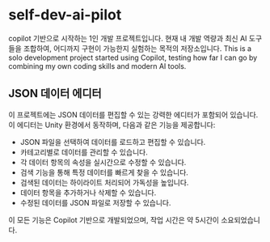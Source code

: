 # self-dev-ai-pilot
copilot 기반으로 시작하는 1인 개발 프로젝트입니다.   현재 내 개발 역량과 최신 AI 도구들을 조합하여, 어디까지 구현이 가능한지 실험하는 목적의 저장소입니다.   This is a solo development project started using Copilot,   testing how far I can go by combining my own coding skills and modern AI tools.

## JSON 데이터 에디터

이 프로젝트에는 JSON 데이터를 편집할 수 있는 강력한 에디터가 포함되어 있습니다. 이 에디터는 Unity 환경에서 동작하며, 다음과 같은 기능을 제공합니다:

- JSON 파일을 선택하여 데이터를 로드하고 편집할 수 있습니다.
- 카테고리별로 데이터를 관리할 수 있습니다.
- 각 데이터 항목의 속성을 실시간으로 수정할 수 있습니다.
- 검색 기능을 통해 특정 데이터를 빠르게 찾을 수 있습니다.
- 검색된 데이터는 하이라이트 처리되어 가독성을 높입니다.
- 데이터 항목을 추가하거나 삭제할 수 있습니다.
- 수정된 데이터를 JSON 파일로 저장할 수 있습니다.

이 모든 기능은 Copilot 기반으로 개발되었으며, 작업 시간은 약 5시간이 소요되었습니다.
